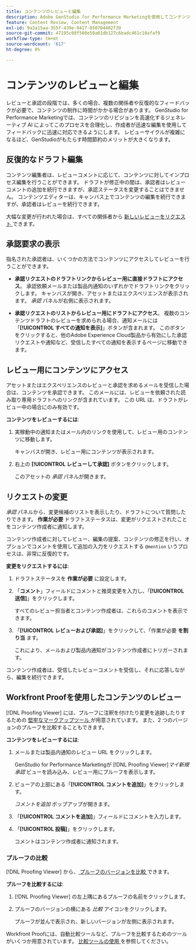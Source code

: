 ```yaml
---
title: コンテンツのレビューと編集
description: Adobe GenStudio for Performance Marketingを使用してコンテンツを反復的にレビューおよび編集する方法について説明します。
feature: Content Review, Content Management
exl-id: 9a3a15aa-355f-439e-9417-850704402f39
source-git-commit: 47195c08f500e50a01db127c6badc461c10afaf9
workflow-type: tm+mt
source-wordcount: '617'
ht-degree: 0%

---
```


# コンテンツのレビューと編集

レビューと承認の段階では、多くの場合、複数の関係者や反復的なフィードバックが必要で、コンテンツの制作に時間がかかる場合があります。 GenStudio for Performance Marketingでは、コンテンツのリビジョンを高速化するジェネレーティブ AI によってこのプロセスを合理化し、作成者が迅速な編集を使用してフィードバックに迅速に対応できるようにします。 レビューサイクルが複雑になるほど、GenStudioがもたらす時間節約のメリットが大きくなります。

## 反復的なドラフト編集

コンテンツ編集者は、レビューコメントに応じて、コンテンツに対してインプロセス編集を行うことができます。 ドラフトが修正中の間は、承認者はレビューコメントの追加を続行できますが、承認ステータスを変更することはできません。 コンテンツエディターは、キャンバス上でコンテンツの編集を続行できますが、承認者はレビューを続行できます。

大幅な変更が行われた場合は、すべての関係者から [ 新しいレビューをリクエスト ](/help/user-guide/approvals/request-review.md#request-new-approval) できます。

## 承認要求の表示

指名された承認者は、いくつかの方法でコンテンツにアクセスしてレビューを行うことができます。

* **承認リクエストのドラフトリンクからレビュー用に直接ドラフトにアクセス**。 承認依頼メールまたは製品内通知のいずれかでドラフトリンクをクリックします。 キャンバスが開き、アセットまたはエクスペリエンスが表示されます。 _承認_ パネルが右側に表示されます。

* **承認リクエストのリストからレビュー用にドラフトにアクセス**。 複数のコンテンツドラフトのレビューを求められる場合、通知メールには「**[!UICONTROL すべての通知を表示]**」ボタンが含まれます。 このボタンをクリックすると、他のAdobe Experience Cloud製品から有効にした承認リクエストや通知など、受信したすべての通知を表示するページに移動できます。

## レビュー用にコンテンツにアクセス

アセットまたはエクスペリエンスのレビューと承認を求めるメールを受信した場合は、コンテンツを承認できます。 このメールには、レビューを依頼された読み取り専用ドラフトへのリンクが含まれています。 この URL は、ドラフトがレビュー中の場合にのみ有効です。

**コンテンツをレビューするには**:

1. 実稼動中の通知またはメール内のリンクを使用して、レビュー用のコンテンツに移動します。

   キャンバスが開き、レビュー用にコンテンツが表示されます。

1. 右上の **[!UICONTROL レビューして承認]** ボタンをクリックします。

   このアセットの _承認_ パネルが開きます。

## リクエストの変更

_承認_ パネルから、変更候補のリストを表示したり、ドラフトについて質問したりできます。 **作業が必要** ドラフトステータスは、変更がリクエストされたことをコンテンツ作成者に通知します。

コンテンツ作成者に対してレビュー、編集の提案、コンテンツの修正を行い、オプションでコメントを使用して追加の入力をリクエストする `@mention` いうプロセスは、非常に反復的です。

**変更をリクエストするには**:

1. ドラフトステータスを **作業が必要** に設定します。

1. 「**コメント**」フィールドにコメントと推奨変更を入力し、「**[!UICONTROL 送信]**」をクリックします。

   すべてのレビュー担当者とコンテンツ作成者は、これらのコメントを表示できます。

1. 「**[!UICONTROL レビューおよび承認]**」をクリックして、「作業が必要 **を割り当** ます。

   これにより、メールおよび製品内通知がコンテンツ作成者にトリガーされます。

コンテンツ作成者は、受信したレビューコメントを受信し、それに応答しながら、編集を続行できます。

## Workfront Proofを使用したコンテンツのレビュー

[!DNL Proofing Viewer] には、プルーフに注釈を付けたり変更を追跡したりするための [ 堅牢なマークアップツール ](https://experienceleague.adobe.com/en/docs/workfront/using/review-and-approve-work/proofing/review-proofs-in-workfront/comment-on-a-proof/comment-on-proof-1) が用意されています。 また、2 つのバージョンのプルーフを比較することもできます。

**コンテンツをレビューするには**:

1. メールまたは製品内通知のレビュー URL をクリックします。

   GenStudio for Performance Marketingが [!DNL Proofing Viewer]_マイ新規承認_ ビューを読み込み、レビュー用にプルーフを表示します。

1. ビューアの上部にある「**[!UICONTROL コメントを追加]**」をクリックします。

   _コメントを追加_ ポップアップが開きます。

1. 「**[!UICONTROL コメントを追加]**」フィールドにコメントを入力します。

1. 「**[!UICONTROL 投稿]**」をクリックします。

   コメントはコンテンツ作成者に通知されます。

### プルーフの比較

[!DNL Proofing Viewer] から、[ プルーフのバージョンを比較 ](https://experienceleague.adobe.com/en/docs/workfront/using/workfront-proof/work-with-proofs-in-wf-proof/review-proofs-web-proofing-viewer/compare-proofs) できます。

**プルーフを比較するには**:

1. [!DNL Proofing Viewer] の左上隅にあるプルーフの名前をクリックします。

1. プルーフのバージョンの横にある _比較_ アイコンをクリックします。

   プルーフが並んで表示され、新しいバージョンが左側に表示されます。

Workfront Proofには、自動比較ツールなど、プルーフを比較するためのツールがいくつか用意されています。 [ 比較ツールの使用 ](https://experienceleague.adobe.com/en/docs/workfront/using/workfront-proof/work-with-proofs-in-wf-proof/review-proofs-web-proofing-viewer/compare-proofs#use-the-compare-tools) を参照してください。
